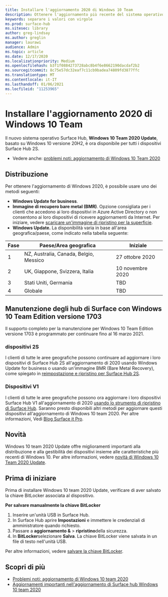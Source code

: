 ```yaml
---
title: Installare l'aggiornamento 2020 di Windows 10 Team
description: Ottenere l'aggiornamento più recente del sistema operativo Surface Hub, Windows 10 team 2020 Update.
keywords: separare i valori con virgole
ms.prod: surface-hub
ms.sitesec: library
author: greg-lindsay
ms.author: greglin
manager: laurawi
audience: Admin
ms.topic: article
ms.date: 12/17/2020
ms.localizationpriority: Medium
ms.openlocfilehash: b3f1f0884273728abc8b4f6e8662190dacdaf2b2
ms.sourcegitcommit: 8c75e57dc32eaf7c11cb9badea74809fd3877ffc
ms.translationtype: MT
ms.contentlocale: it-IT
ms.lasthandoff: 01/06/2021
ms.locfileid: "11253965"
---
```

# Installare l'aggiornamento 2020 di Windows 10 Team 

Il nuovo sistema operativo Surface Hub, **Windows 10 Team 2020 Update**, basato su Windows 10 versione 20H2, è ora disponibile per tutti i dispositivi Surface Hub 2S.  

- Vedere anche: [problemi noti: aggiornamento di Windows 10 Team 2020](surface-hub-2020-update.md)

## Distribuzione

Per ottenere l'aggiornamento di Windows 2020, è possibile usare uno dei metodi seguenti:

- **Windows Update for business**.
- **Immagine di recupero bare metal (BMR)**. Opzione consigliata per i clienti che accedono ai loro dispositivi in Azure Active Directory o non consentono ai loro dispositivi di ricevere aggiornamenti da Internet. Per iniziare, vedere [scaricare un'immagine di ripristino per la superficie](https://support.microsoft.com/surfacerecoveryimage).
- **Windows Update.** La disponibilità varia in base all'area geografica/paese, come indicato nella tabella seguente:

| Fase | Paese/Area geografica                         | Iniziale          |
| ----- | -------------------------------------- | ----------------- |
| 1     | NZ, Australia, Canada, Belgio, Messico | 27 ottobre 2020  |
| 2     | UK, Giappone, Svizzera, Italia          | 10 novembre 2020 |
| 3     | Stati Uniti, Germania                            | TBD |
| 4     | Globale                                 | TBD  |

## Manutenzione degli hub di Surface con Windows 10 Team Edition versione 1703 

Il supporto completo per la manutenzione per Windows 10 Team Edition versione 1703 è programmato per continuare fino al 16 marzo 2021.

### dispositivi 2S 

I clienti di tutte le aree geografiche possono continuare ad aggiornare i loro dispositivi di Surface Hub 2S all'aggiornamento di 2020 usando Windows Update for business o usando un'immagine BMR (Bare Metal Recovery), come spiegato in [reimpostazione e ripristino per Surface Hub 2S](surface-hub-2s-recover-reset.md).

### Dispositivi V1 

I clienti di tutte le aree geografiche possono ora aggiornare i loro dispositivi Surface Hub V1 all'aggiornamento di 2020 [usando lo strumento di ripristino di Surface Hub](surface-hub-recovery-tool.md). Saranno presto disponibili altri metodi per aggiornare questi dispositivi all'aggiornamento di Windows 10 team 2020. Per altre informazioni, Vedi [Blog Surface it Pro](https://techcommunity.microsoft.com/t5/surface-it-pro-blog/surface-hub-windows-10-team-2020-update/ba-p/2000144).
 
## Novità

Windows 10 team 2020 Update offre miglioramenti importanti alla distribuzione e alla gestibilità dei dispositivi insieme alle caratteristiche più recenti di Windows 10. Per altre informazioni, vedere [novità di Windows 10 Team 2020 Update](surface-hub-2020-update-whats-new.md).
 
## Prima di iniziare

Prima di installare Windows 10 team 2020 Update, verificare di aver salvato la chiave BitLocker associata al dispositivo. 

**Per salvare manualmente la chiave BitLocker**

1. Inserire un'unità USB in Surface Hub.
2. In Surface Hub aprire **Impostazioni** e immettere le credenziali di amministratore quando richiesto.
3. Passare a **aggiornamento &**  >  **ripristino**della sicurezza.
4. In **BitLocker**selezionare **Salva**. La chiave BitLocker viene salvata in un file di testo nell'unità USB.

Per altre informazioni, vedere [salvare la chiave BitLocker](save-bitlocker-key-surface-hub.md).

## Scopri di più

- [Problemi noti: aggiornamento di Windows 10 team 2020](surface-hub-2020-update.md)
- [Aggiornamenti importanti nell'aggiornamento di Surface hub Windows 10 team 2020](https://techcommunity.microsoft.com/t5/surface-it-pro-blog/important-updates-on-the-surface-hub-windows-10-team-2020-update/ba-p/1960897)
